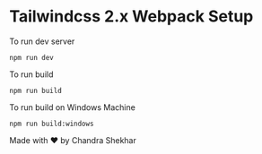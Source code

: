 # Tailwindcss 2.x Webpack Setup

To run dev server

```
npm run dev
```

To run build

```
npm run build
```

To run build on Windows Machine

```
npm run build:windows
```

Made with ❤️ by Chandra Shekhar
